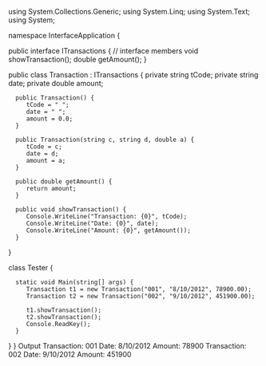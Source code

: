 using System.Collections.Generic;
using System.Linq;
using System.Text;
using System;

namespace InterfaceApplication {

   public interface ITransactions {
      // interface members
      void showTransaction();
      double getAmount();
   }

   public class Transaction : ITransactions {
      private string tCode;
      private string date;
      private double amount;

      public Transaction() {
         tCode = " ";
         date = " ";
         amount = 0.0;
      }

      public Transaction(string c, string d, double a) {
         tCode = c;
         date = d;
         amount = a;
      }

      public double getAmount() {
         return amount;
      }

      public void showTransaction() {
         Console.WriteLine("Transaction: {0}", tCode);
         Console.WriteLine("Date: {0}", date);
         Console.WriteLine("Amount: {0}", getAmount());
      }
   }

   class Tester {

      static void Main(string[] args) {
         Transaction t1 = new Transaction("001", "8/10/2012", 78900.00);
         Transaction t2 = new Transaction("002", "9/10/2012", 451900.00);

         t1.showTransaction();
         t2.showTransaction();
         Console.ReadKey();
      }
   }
}
Output
Transaction: 001
Date: 8/10/2012
Amount: 78900
Transaction: 002
Date: 9/10/2012
Amount: 451900
